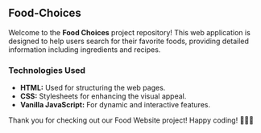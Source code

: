 ## Food-Choices

Welcome to the **Food Choices** project repository! This web application is designed to help users search for their favorite foods, providing detailed information including ingredients and recipes.

### Technologies Used

- **HTML:** Used for structuring the web pages.
- **CSS:** Stylesheets for enhancing the visual appeal.
- **Vanilla JavaScript:** For dynamic and interactive features.

Thank you for checking out our Food Website project! Happy coding! 🍔🍕🍜
